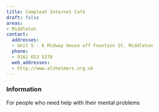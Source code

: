 ```yaml
---
title: Compleat Internet Café
draft: false
areas:
- Middleton
contact:
  addresses:
  - Unit 5 - 6 Midway House off Fountain St. Middleton
  phone:
  - 0161 653 5278
  web_addresses:
  - http://www.alzheimers.org.uk
---
```


### Information
For people who need help with their mental problems